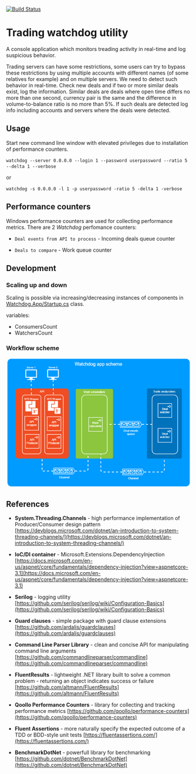 [![Build Status](https://dev.azure.com/renatic/Trade%20watchdog/_apis/build/status/jaroslavcervenka.trading-watchdog-utility?branchName=master)](https://dev.azure.com/renatic/Trade%20watchdog/_build/latest?definitionId=1&branchName=master)

# Trading watchdog utility

A console application which monitors treading activity in real-time and log suspicious behavior.

Trading servers can have some restrictions, some users can try to bypass these restrictions by using multiple accounts with different names (of some relatives for example) and on multiple servers. We need to detect such behavior in real-time. Check new deals and if two or more similar deals exist, log the information. Similar deals are deals where open time differs no more than one second, currency pair is the same and the difference in volume-to-balance ratio is no more than 5%. If such deals are detected log info including accounts and servers where the deals were detected.

## Usage

Start new command line window with elevated privileges due to installation of performance counters.

```console
watchdog --server 0.0.0.0 --login 1 --password userpassword --ratio 5 --delta 1 --verbose
```

or

```console
watchdog -s 0.0.0.0 -l 1 -p userpassword -ratio 5 -delta 1 -verbose
```

## Performance counters

Windows performance counters are used for collecting performance metrics. There are 2 *Watchdog* perfomance counters:

- `Deal events from API to process` - Incoming deals queue counter

- `Deals to compare` - Work queue counter

## Development

### Scaling up and down

Scaling is possible via increasing/decreasing instances of components in [Watchdog.App/Startup.cs](src/Watchdog.App/Startup.cs) class.

variables:

- ConsumersCount
- WatchersCount

### Workflow scheme

![Watchdog app cheme](docs/files/img/app-scheme.png)

## References

- **System.Threading.Channels** - high performance implementation of Producer/Consumer design pattern
[https://devblogs.microsoft.com/dotnet/an-introduction-to-system-threading-channels/](https://devblogs.microsoft.com/dotnet/an-introduction-to-system-threading-channels/)

- **IoC/DI container** - Microsoft.Extensions.DependencyInjection [https://docs.microsoft.com/en-us/aspnet/core/fundamentals/dependency-injection?view=aspnetcore-3.1](https://docs.microsoft.com/en-us/aspnet/core/fundamentals/dependency-injection?view=aspnetcore-3.1)

- **Serilog** - logging utility
[https://github.com/serilog/serilog/wiki/Configuration-Basics](https://github.com/serilog/serilog/wiki/Configuration-Basics)

- **Guard clauses** - simple package with guard clause extensions
[https://github.com/ardalis/guardclauses](https://github.com/ardalis/guardclauses)

- **Command Line Parser Library** - clean and concise API for manipulating command line arguments
[https://github.com/commandlineparser/commandline](https://github.com/commandlineparser/commandline)

- **FluentResults** - lightweight .NET library built to solve a common problem - returning an object indicates success or failure
[https://github.com/altmann/FluentResults](https://github.com/altmann/FluentResults)

- **Qoollo Performance Counters** - library for collecting and tracking performance metrics
[https://github.com/qoollo/performance-counters](https://github.com/qoollo/performance-counters)

- **Fluent Assertions** - more naturally specify the expected outcome of a TDD or BDD-style unit tests
[https://fluentassertions.com/](https://fluentassertions.com/)

- **BenchmarkDotNet** - powerfull library for benchmarking
[https://github.com/dotnet/BenchmarkDotNet](https://github.com/dotnet/BenchmarkDotNet)

